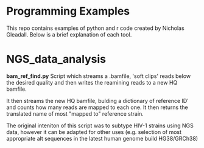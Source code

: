 # Programming Examples

This repo contains examples of python and r code created by Nicholas Gleadall.
Below is a brief explanation of each tool.  

NGS_data_analysis
=================

<b>bam_ref_find.py</b>
Script which streams a .bamfile, 'soft clips' reads below the
desired quality and then writes the reamining reads to a new HQ bamfile.

It then streams the new HQ bamfile, bulding a dictionary of reference ID' and
counts how many reads are mapped to each one. It then returns the translated name
of most "mapped to" reference strain.

The original inteniton of this script was to subtype HIV-1 strains using NGS data,
however it can be adapted for other uses (e.g. selection of most appropriate alt sequences
  in the latest human genome build HG38/GRCh38)
